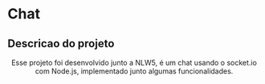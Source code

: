 # Chat

## Descricao do projeto
<p align="center">Esse projeto foi desenvolvido junto a NLW5, é um chat usando o socket.io com Node.js, implementado junto algumas funcionalidades.</p>
